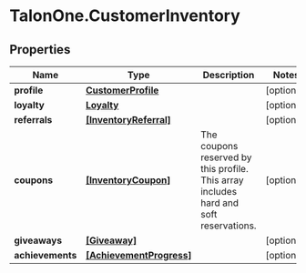 # TalonOne.CustomerInventory

## Properties

Name | Type | Description | Notes
------------ | ------------- | ------------- | -------------
**profile** | [**CustomerProfile**](CustomerProfile.md) |  | [optional] 
**loyalty** | [**Loyalty**](Loyalty.md) |  | [optional] 
**referrals** | [**[InventoryReferral]**](InventoryReferral.md) |  | [optional] 
**coupons** | [**[InventoryCoupon]**](InventoryCoupon.md) | The coupons reserved by this profile. This array includes hard and soft reservations.  | [optional] 
**giveaways** | [**[Giveaway]**](Giveaway.md) |  | [optional] 
**achievements** | [**[AchievementProgress]**](AchievementProgress.md) |  | [optional] 


